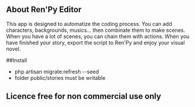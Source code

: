 ## About Ren'Py Editor

This app is designed to automatize the coding process.
You can add characters, backgrounds, musics... then combinate them to make scenes.
When you have a lot of scenes, you can chain them with actions.
When you have finished your story, export the script to Ren'Py and enjoy your visual novel.

##Install
- php artisan migrate:refresh --seed
- folder public/stories must be writable

## Licence free for non commercial use only
